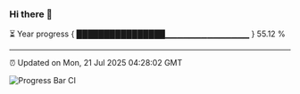 ### Hi there 👋

⏳ Year progress { ████████████████▁▁▁▁▁▁▁▁▁▁▁▁▁▁ } 55.12 %

---

⏰ Updated on Mon, 21 Jul 2025 04:28:02 GMT

![Progress Bar CI](https://github.com/IshwaranRudhara/GIT-ACTION/workflows/Progress%20Bar%20CI/badge.svg)
